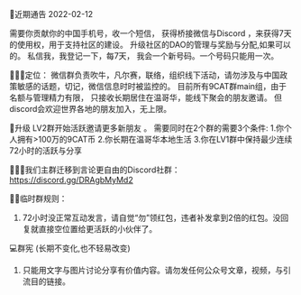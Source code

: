 
🚀近期通告 2022-02-12

需要你贡献你的中国手机号，收一个短信， 获得桥接微信与Discord ，来获得7天的使用权，用于支持社区的建设。 
升级社区的DAO的管理与奖励与分配,如果可以的。 私信我，我登记一下，每7天， 我会一个新号码。一个号码只能用一次。



👨🏻‍💻定位：
微信群负责吹牛，凡尔赛，联络，组织线下活动，请勿涉及与中国政策敏感的话题，切记，微信信息时时被监控的。
目前所有9CAT群main组，由于名额与管理精力有限， 只接收长期居住在温哥华，能线下聚会的朋友邀请。 但discord会欢迎世界各地的朋友加入，无上限。



💈升级
LV2群开始活跃邀请更多新朋友 。 需要同时在2个群的需要3个条件:
1.你个人拥有>100万的9CAT币 
2.你长期在温哥华本地生活
3.你在LV1群中保持最少连续72小时的活跃与分享

👨🏻‍💻我们主群迁移到言论更自由的Discord社群：
https://discord.gg/DRAgbMyMd2


👨🏻‍临时群规则：
1. 72小时没正常互动发言，请自觉“勿”领红包，违者补发拿到2倍的红包。没回复就直接空位置给更活跃的小伙伴了。

💻群宪  (长期不变化,也不轻易改变)
1. 只能用文字与图片讨论分享有价值内容。请勿发任何公众号文章，视频，与引流目的链接。

